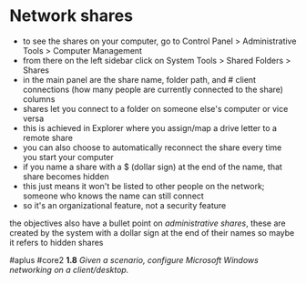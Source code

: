 # Network shares

- to see the shares on your computer, go to Control Panel > Administrative Tools > Computer Management
- from there on the left sidebar click on System Tools > Shared Folders > Shares
- in the main panel are the share name, folder path, and # client connections (how many people are currently connected to the share) columns
- shares let you connect to a folder on someone else's computer or vice versa
- this is achieved in Explorer where you assign/map a drive letter to a remote share
- you can also choose to automatically reconnect the share every time you start your computer
- if you name a share with a $ (dollar sign) at the end of the name, that share becomes hidden
- this just means it won't be listed to other people on the network; someone who knows the name can still connect 
- so it's an organizational feature, not a security feature

the objectives also have a bullet point on *administrative shares*, these are created by the system with a dollar sign at the end of their names so maybe it refers to hidden shares 

#aplus #core2 **1.8** *Given a scenario, configure Microsoft Windows networking on a client/desktop.*
